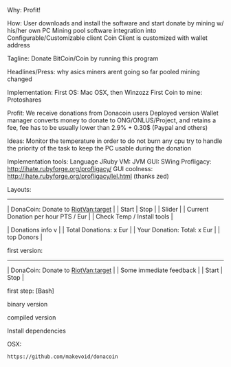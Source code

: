 Why:
  Profit!

How:
  User downloads and install the software and start donate by mining w/ his/her own PC
  Mining pool software integration into Configurable/Customizable client
  Coin Client is customized with wallet address

Tagline:
  Donate BitCoin/Coin by running this program

Headlines/Press:
  why asics miners arent going so far
  pooled mining changed

Implementation:
  First OS: Mac OSX, then Winzozz
  First Coin to mine: Protoshares
  

Profit:
  We receive donations from Donacoin users
  Deployed version Wallet manager converts money to donate to ONG/ONLUS/Project, and retains a fee, fee has to be usually lower than 2.9% + 0.30$ (Paypal and others) 
  
Ideas:
  Monitor the temperature in order to do not burn any cpu
  try to handle the priority of the task to keep the PC usable during the donation


Implementation tools:
  Language JRuby
  VM: JVM
  GUI: SWing
  Profligacy: http://ihate.rubyforge.org/profligacy/
  GUI coolness: http://ihate.rubyforge.org/profligacy/lel.html (thanks zed) 


Layouts:
   ______________________________________
  | DonaCoin: Donate to <RiotVan:target> |
  | Start | Stop                         |
  | Slider                               |
  | Current Donation per hour PTS / Eur  |
  | Check Temp / Install tools           |
  
  | Donations info v                     |
  | Total Donations: x Eur               |
  | Your Donation: Total: x Eur          |
  | top Donors                           |
    
  
  first version:
  
   ______________________________________
  | DonaCoin: Donate to <RiotVan:target> |
  | Some immediate feedback              |
  | Start | Stop                         |
  
  
  first step: [Bash]
  
  binary version
  
    
  
  
  compiled version
  
  Install dependencies
  
  OSX:
  
    https://github.com/makevoid/donacoin
  
  